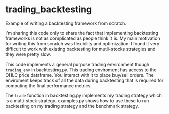# trading_backtesting
Example of writing a backtesting framework from scratch.

I'm sharing this code only to share the fact that implementing backtesting 
frameworks is not as complicated as people think it is. My main motivation for writing this from
scratch was flexibility and optimization. I found it very difficult to work with existing backtesting
for mutli-stocks strategies and they were pretty slow. 

This code implements a general purpose trading environment though `trading_env` in backtesting.py.
This trading enviroment has access to the OHLC price dataframe. You interact with it to place buy/sell
orders. The enviroment keeps track of all the data during backtesting that is required for computing
the final performance metrics.

The `trade` function in backtesting.py implements my trading strategy which is a multi-stock strategy.
examples.py shows how to use these to run backtesting on my trading strategy and the benchmark strategy.
